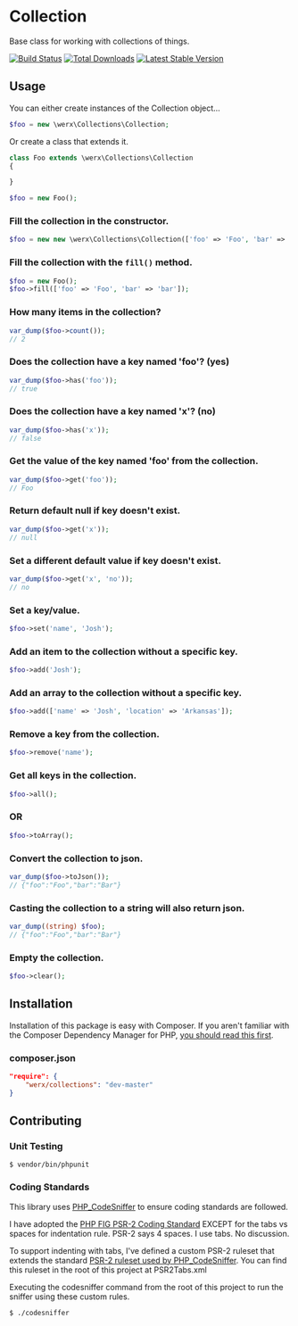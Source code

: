 # Collection

Base class for working with collections of things.

[![Build Status](https://travis-ci.org/werx/collections.png?branch=master)](https://travis-ci.org/werx/collections) [![Total Downloads](https://poser.pugx.org/werx/collections/downloads.png)](https://packagist.org/packages/werx/collections) [![Latest Stable Version](https://poser.pugx.org/werx/collections/v/stable.png)](https://packagist.org/packages/werx/collections)

## Usage
You can either create instances of the Collection object...

```php
$foo = new \werx\Collections\Collection;
```

Or create a class that extends it.

```php
class Foo extends \werx\Collections\Collection
{

}

$foo = new Foo();
```

### Fill the collection in the constructor.
```php
$foo = new new \werx\Collections\Collection(['foo' => 'Foo', 'bar' => 'bar']);
```

### Fill the collection with the `fill()` method.
```php
$foo = new Foo();
$foo->fill(['foo' => 'Foo', 'bar' => 'bar']);
```

### How many items in the collection?
```php
var_dump($foo->count());
// 2
```

### Does the collection have a key named 'foo'? (yes)
```php
var_dump($foo->has('foo'));
// true
```

### Does the collection have a key named 'x'? (no)
``` php
var_dump($foo->has('x'));
// false
```

### Get the value of the key named 'foo' from the collection.
``` php
var_dump($foo->get('foo'));
// Foo
```

### Return default null if key doesn't exist.
``` php
var_dump($foo->get('x'));
// null
```
### Set a different default value if key doesn't exist.
``` php
var_dump($foo->get('x', 'no'));
// no
```

### Set a key/value.
``` php
$foo->set('name', 'Josh');
```

### Add an item to the collection without a specific key.
``` php
$foo->add('Josh');
```

### Add an array to the collection without a specific key.
``` php
$foo->add(['name' => 'Josh', 'location' => 'Arkansas']);
```

### Remove a key from the collection.
``` php
$foo->remove('name');
```

### Get all keys in the collection.
``` php
$foo->all();
```

### OR
``` php
$foo->toArray();
```

### Convert the collection to json.
``` php
var_dump($foo->toJson());
// {"foo":"Foo","bar":"Bar"}
```

### Casting the collection to a string will also return json.
``` php
var_dump((string) $foo);
// {"foo":"Foo","bar":"Bar"}
```

### Empty the collection.
``` php
$foo->clear();
```

## Installation
Installation of this package is easy with Composer. If you aren't familiar with the Composer Dependency Manager for PHP, [you should read this first](https://getcomposer.org/doc/00-intro.md).

### composer.json
``` json
"require": {
	"werx/collections": "dev-master"
}
```

## Contributing

### Unit Testing

	$ vendor/bin/phpunit

### Coding Standards
This library uses [PHP_CodeSniffer](http://www.squizlabs.com/php-codesniffer) to ensure coding standards are followed.

I have adopted the [PHP FIG PSR-2 Coding Standard](http://www.php-fig.org/psr/psr-2/) EXCEPT for the tabs vs spaces for indentation rule. PSR-2 says 4 spaces. I use tabs. No discussion.

To support indenting with tabs, I've defined a custom PSR-2 ruleset that extends the standard [PSR-2 ruleset used by PHP_CodeSniffer](https://github.com/squizlabs/PHP_CodeSniffer/blob/master/CodeSniffer/Standards/PSR2/ruleset.xml). You can find this ruleset in the root of this project at PSR2Tabs.xml

Executing the codesniffer command from the root of this project to run the sniffer using these custom rules.


	$ ./codesniffer
